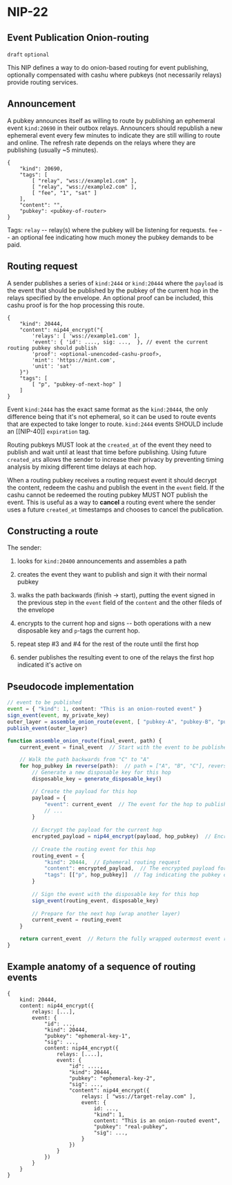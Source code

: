 NIP-22
======

Event Publication Onion-routing
-----------------

`draft` `optional`

This NIP defines a way to do onion-based routing for event publishing, optionally compensated with cashu where pubkeys (not necessarily relays) provide routing services.

## Announcement
A pubkey announces itself as willing to route by publishing an ephemeral event `kind:20690` in their outbox relays. Announcers should republish a new ephemeral event every few minutes to indicate they are still willing to route and online. The refresh rate depends on the relays where they are publishing (usually ~5 minutes).

```jsonc
{
    "kind": 20690,
    "tags": [
        [ "relay", "wss://example1.com" ],
        [ "relay", "wss://example2.com" ],
        [ "fee", "1", "sat" ]
    ],
    "content": "",
    "pubkey": <pubkey-of-router>
}
```

Tags:
`relay` -- relay(s) where the pubkey will be listening for requests.
`fee` -- an optional fee indicating how much money the pubkey demands to be paid.

## Routing request
A sender publishes a series of `kind:2444` or `kind:20444` where the `payload` is the event that should be published by the pubkey of the current hop in the relays specified by the envelope. An optional proof can be included, this cashu proof is for the hop processing this route.

```jsonc
{
    "kind": 20444,
    "content": nip44_encrypt("{
        'relays': [ 'wss://example1.com' ],
        'event': { 'id': ...., sig: ...,  }, // event the current routing pubkey should publish
        'proof': <optional-unencoded-cashu-proof>,
        'mint': 'https://mint.com',
        'unit': 'sat'
    }")
    "tags": [
        [ "p", "pubkey-of-next-hop" ]
    ]
}
```

Event `kind:2444` has the exact same format as the `kind:20444`, the only difference being that it's not ephemeral, so it can be used to route events that are expected to take longer to route. `kind:2444` events SHOULD include an [[NIP-40]] `expiration` tag.

Routing pubkeys MUST look at the `created_at` of the event they need to publish and wait until at least that time before publishing. Using future `created_at`s allows the sender to increase their privacy by preventing timing analysis by mixing different time delays at each hop.

When a routing pubkey receives a routing request event it should decrypt the content, redeem the cashu and publish the event in the `event` field. If the cashu cannot be redeemed the routing pubkey MUST NOT publish the event. This is useful as a way to **cancel** a routing event where the sender uses a future `created_at` timestamps and chooses to cancel the publication.

## Constructing a route
The sender:

1. looks for `kind:20400` announcements and assembles a path
2. creates the event they want to publish and sign it with their normal pubkey

3. walks the path backwards (finish -> start), putting the event signed in the previous step in the `event` field of the `content` and the other fileds of the envelope
4. encrypts to the current hop and signs -- both operations with a new disposable key and `p`-tags the current hop.
3. repeat step #3 and #4 for the rest of the route until the first hop
4. sender publishes the resulting event to one of the relays the first hop indicated it's active on

## Pseudocode implementation
```ts
// event to be published
event = { "kind": 1, content: "This is an onion-routed event" }
sign_event(event, my_private_key)
outer_layer = assemble_onion_route(event, [ "pubkey-A", "pubkey-B", "pubkey-C" ])
publish_event(outer_layer)

function assemble_onion_route(final_event, path) {
    current_event = final_event  // Start with the event to be published by the final hop

    // Walk the path backwards from "C" to "A"
    for hop_pubkey in reverse(path):  // path = ["A", "B", "C"], reversed to ["C", "B", "A"]
        // Generate a new disposable key for this hop
        disposable_key = generate_disposable_key()

        // Create the payload for this hop
        payload = {
            "event": current_event  // The event for the hop to publish
            // ...
        }
        
        // Encrypt the payload for the current hop
        encrypted_payload = nip44_encrypt(payload, hop_pubkey)  // Encrypt with the hop's pubkey
        
        // Create the routing event for this hop
        routing_event = {
            "kind": 20444,  // Ephemeral routing request
            "content": encrypted_payload,  // The encrypted payload for this hop
            "tags": [["p", hop_pubkey]]  // Tag indicating the pubkey of the next hop
        }
        
        // Sign the event with the disposable key for this hop
        sign_event(routing_event, disposable_key)
        
        // Prepare for the next hop (wrap another layer)
        current_event = routing_event
    }

    return current_event  // Return the fully wrapped outermost event ready to be published
}

```

## Example anatomy of a sequence of routing events

```jsonc
{
    kind: 20444,
    content: nip44_encrypt({
        relays: [...],
        event: {
            "id": ...,
            "kind": 20444,
            "pubkey": "ephemeral-key-1",
            "sig": ...,
            content: nip44_encrypt({
                relays: [....],
                event: {
                    "id": ....,
                    "kind": 20444,
                    "pubkey": "ephemeral-key-2",
                    "sig": ...,
                    "content": nip44_encrypt({
                        relays: [ "wss://target-relay.com" ],
                        event: {
                            id: ...,
                            "kind": 1,
                            content: "This is an onion-routed event",
                            "pubkey": "real-pubkey",
                            "sig": ...,
                        }
                    })
                }
            })
        }
    }
}
```

